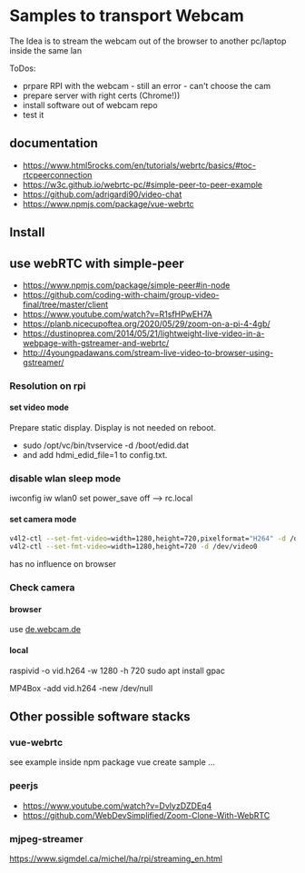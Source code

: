 # Samples to transport Webcam

The Idea is to stream the webcam out of the browser to another pc/laptop inside the same lan

ToDos:

* prpare RPI with the webcam - still an error - can't choose the cam
* prepare server with right certs (Chrome!))
* install software out of webcam repo
* test it

## documentation

* <https://www.html5rocks.com/en/tutorials/webrtc/basics/#toc-rtcpeerconnection>
* <https://w3c.github.io/webrtc-pc/#simple-peer-to-peer-example>
* <https://github.com/adrigardi90/video-chat>
* <https://www.npmjs.com/package/vue-webrtc>

## Install

## use webRTC with simple-peer

* <https://www.npmjs.com/package/simple-peer#in-node>
* <https://github.com/coding-with-chaim/group-video-final/tree/master/client>
* <https://www.youtube.com/watch?v=R1sfHPwEH7A>
* <https://planb.nicecupoftea.org/2020/05/29/zoom-on-a-pi-4-4gb/>
* <https://dustinoprea.com/2014/05/21/lightweight-live-video-in-a-webpage-with-gstreamer-and-webrtc/>
* <http://4youngpadawans.com/stream-live-video-to-browser-using-gstreamer/>

### Resolution on rpi

#### set video mode

Prepare static display. Display is not needed on reboot.

* sudo /opt/vc/bin/tvservice -d /boot/edid.dat
* and add hdmi_edid_file=1 to config.txt.


### disable wlan sleep mode

iwconfig
iw wlan0 set power_save off
--> rc.local

#### set camera mode

```bash
v4l2-ctl --set-fmt-video=width=1280,height=720,pixelformat="H264" -d /dev/video0
v4l2-ctl --set-fmt-video=width=1280,height=720 -d /dev/video0
```
has no influence on browser

### Check camera

#### browser

use [de.webcam.de](https://de.webcamtests.com/)

#### local

raspivid -o vid.h264 -w 1280 -h 720
sudo apt install gpac

MP4Box -add vid.h264 -new /dev/null

## Other possible software stacks

### vue-webrtc

see example inside npm package
vue create sample ...

### peerjs

* <https://www.youtube.com/watch?v=DvlyzDZDEq4>
* <https://github.com/WebDevSimplified/Zoom-Clone-With-WebRTC>

### mjpeg-streamer

<https://www.sigmdel.ca/michel/ha/rpi/streaming_en.html>